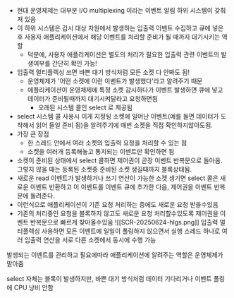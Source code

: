 - 현대 운영체제는 대부분 I/O multiplexing 이라는 이벤트 알림 하위 시스템이 갖춰져 있음
- 이 하위 시스템은 감시 대상 자원에서 발생하는 입출력 이벤트 수집하고 큐에 넣은 후 사용자 애플리케이션에서 해당 이벤트를 처리할 준비가 될 때까지 대기시키는 역할
	- 덕분에, 사용자 애플리케이션은 별도의 처리가 필요한 입출력 관련 이벤트의 발생여부를 간단히 확인 가능!
- 입출력 멀티플렉싱 쓰면 바쁜 대기 방식처럼 모든 소켓 다 안봐도 됨!
	- 운영체제가 '어떤 소켓에 이런 이벤트가 발생했다'라고 알려주기 때문
	- 애플리케이션이 운영체제에 특정 소켓 감시하다가 이벤트 발생하면 큐에 넣고 데이터가 준비될때까지 대기시켜달라고 요청하면됨
		- 오래된 시스템 콜인 select 로 제공됨
- select 시스템 콜 사용시 이게 지정됭 소켓에 일어난 이벤트(예를 들면 데이터가 도착해서 읽어 들일 준비 됨)을 알려주기에 매번 소켓을 직접 확인하지않아도됨.
- 가장 큰 장점
	- 한 스레드 안에서 여러 소켓의 입출력 요청을 처리할 수 있는 점
	- 소켓을 여러개 등록해놓고 통지되는 이벤트만 확인하면 됨
- 소켓이 준비된 상태에서 select 콜하면 제어권이 곧장 이벤트 반복문으로 돌아옴. 그렇지 않을 때는 등록된 소켓중 준비된 소켓 생길때까지 블록상태됨.
- 새로운 read 이벤트가 발생하거나 쓰기 연산이 가능한 소켓 생기면 select 콜은 새로운 이벤트 반환하고 이 이벤트를 이벤트 큐에 추가한 다음, 제어권을 이벤트 반복문에 돌려준다.
- 이런식으로 애플리케이션이 기존 요청 처리하는 중에도 새로운 요청 받을수있음
- 기존의 처리중인 요청을 블록하지 않고도 새로운 요청 처리할수있도록 제어권을 이벤트 반복문으로 빠르게 찾아올수있음
![[SCR-20250624-hlgs.png]]
입출력 멀티플렉싱 사용하면 모든 이벤트에 일일이 폴링하지 않으면서 실행 스레드 하나로 여러 입출력 연산을 서로 다른 소켓에서 동시에 수행 가능

발생되는 이벤트를 관리하고 필요에따라 애플리케이션에 알려주는 역할은 운영체제가 맡아줌

select 자체는 블록이 발생하지만, 바쁜 대기 방식처럼 데이터 기다리거나 이벤트 폴링에 CPU 낭비 안함